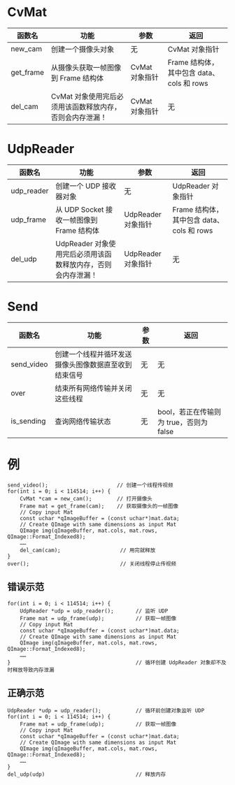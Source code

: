 # CvMat
| 函数名 | 功能 | 参数 | 返回 |
| --- | --- | --- | --- |
| new_cam | 创建一个摄像头对象 | 无 | CvMat 对象指针 |
| get_frame | 从摄像头获取一帧图像到 Frame 结构体 | CvMat 对象指针 | Frame 结构体，其中包含 data、cols 和 rows |
| del_cam | CvMat 对象使用完后必须用该函数释放内存，否则会内存泄漏！ | CvMat 对象指针 | 无 |
# UdpReader
| 函数名 | 功能 | 参数 | 返回 |
| --- | --- | --- | --- |
| udp_reader | 创建一个 UDP 接收器对象 | 无 | UdpReader 对象指针 |
| udp_frame | 从 UDP Socket 接收一帧图像到 Frame 结构体 | UdpReader 对象指针 | Frame 结构体，其中包含 data、cols 和 rows |
| del_udp | UdpReader 对象使用完后必须用该函数释放内存，否则会内存泄漏！ | UdpReader 对象指针 | 无 |
# Send
| 函数名 | 功能 | 参数 | 返回 |
| --- | --- | --- | --- |
| send_video | 创建一个线程并循环发送摄像头图像数据直至收到结束信号 | 无 | 无 |
| over | 结束所有网络传输并关闭这些线程 | 无 | 无 |
| is_sending | 查询网络传输状态 | 无 | bool，若正在传输则为 true，否则为 false |
# 例
```
send_video();                      // 创建一个线程传视频
for(int i = 0; i < 114514; i++) {
    CvMat *cam = new_cam();        // 打开摄像头
    Frame mat = get_frame(cam);    // 获取摄像头的一帧图像
    // Copy input Mat
    const uchar *qImageBuffer = (const uchar*)mat.data;
    // Create QImage with same dimensions as input Mat
    QImage img(qImageBuffer, mat.cols, mat.rows, QImage::Format_Indexed8);
    ……
    del_cam(cam);                   // 用完就释放
}
over();                             // 关闭线程停止传视频
```
## 错误示范
```
for(int i = 0; i < 114514; i++) {
    UdpReader *udp = udp_reader();       // 监听 UDP
    Frame mat = udp_frame(udp);          // 获取一帧图像
    // Copy input Mat
    const uchar *qImageBuffer = (const uchar*)mat.data;
    // Create QImage with same dimensions as input Mat
    QImage img(qImageBuffer, mat.cols, mat.rows, QImage::Format_Indexed8);
    ……
}                                        // 循环创建 UdpReader 对象却不及时释放导致内存泄漏
```
## 正确示范
```
UdpReader *udp = udp_reader();           // 循环前创建对象监听 UDP
for(int i = 0; i < 114514; i++) {
    Frame mat = udp_frame(udp);          // 获取一帧图像
    // Copy input Mat
    const uchar *qImageBuffer = (const uchar*)mat.data;
    // Create QImage with same dimensions as input Mat
    QImage img(qImageBuffer, mat.cols, mat.rows, QImage::Format_Indexed8);
    ……
}
del_udp(udp)                             // 释放内存
```
